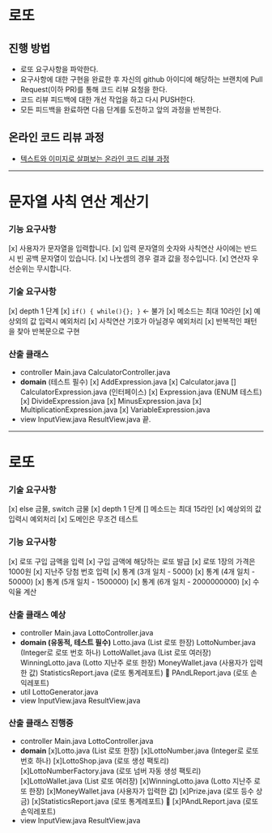 # 로또
## 진행 방법
* 로또 요구사항을 파악한다.
* 요구사항에 대한 구현을 완료한 후 자신의 github 아이디에 해당하는 브랜치에 Pull Request(이하 PR)를 통해 코드 리뷰 요청을 한다.
* 코드 리뷰 피드백에 대한 개선 작업을 하고 다시 PUSH한다.
* 모든 피드백을 완료하면 다음 단계를 도전하고 앞의 과정을 반복한다.

## 온라인 코드 리뷰 과정
* [텍스트와 이미지로 살펴보는 온라인 코드 리뷰 과정](https://github.com/next-step/nextstep-docs/tree/master/codereview)

---
# 문자열 사칙 연산 계산기

### 기능 요구사항
[x] 사용자가 문자열을 입력합니다.
[x] 입력 문자열의 숫자와 사칙연산 사이에는 반드시 빈 공백 문자열이 있습니다.
[x] 나눗셈의 경우 결과 값을 정수입니다.
[x] 연산자 우선순위는 무시합니다.

### 기술 요구사항
[x] depth 1 단계
[x] `if() { while(){}; }` <- 불가
[x] 메소드는 최대 10라인
[x] 예상외의 값 입력시 예외처리
[x] 사칙연산 기호가 아닐경우 예외처리
[x] 반복적인 패턴을 찾아 반복문으로 구현

### 산출 클래스
- controller
  Main.java
  CalculatorController.java
- **domain** (테스트 필수)
  [x] AddExpression.java
  [x] Calculator.java
  [] CalculatorExpression.java (인터페이스)
  [x] Expression.java (ENUM 테스트)
  [x] DivideExpression.java
  [x] MinusExpression.java
  [x] MultiplicationExpression.java
  [x] VariableExpression.java
- view
  InputView.java
  ResultView.java
 끝.

---

# 로또

### 기술 요구사항
[x] else 금물, switch 금물
[x] depth 1 단계
[] 메소드는 최대 15라인
[x] 예상외의 값 입력시 예외처리
[x] 도메인은 무조건 테스트

### 기능 요구사항
[x] 로또 구입 금액을 입력
[x] 구입 금액에 해당하는 로또 발급
[x] 로또 1장의 가격은 1000원
[x] 지난주 당첨 번호 입력
[x] 통계 (3개 일치 - 5000)
[x] 통계 (4개 일치 - 50000)
[x] 통계 (5개 일치 - 1500000)
[x] 통계 (6개 일치 - 2000000000)
[x] 수익율 계산

### 산출 클래스 예상
- controller
  Main.java
  LottoController.java
- **domain (유동적, 테스트 필수)**
  Lotto.java (List<LottoNumber> 로또 한장)
  LottoNumber.java (Integer로 로또 번호 하나)
  LottoWallet.java (List<Lotto> 로또 여러장)
  WinningLotto.java (Lotto 지난주 로또 한장)
  MoneyWallet.java (사용자가 입력한 값)
  StatisticsReport.java (로또 통계레포트) 🤔
  PAndLReport.java (로또 손익레포트)
- util
  LottoGenerator.java
- view
  InputView.java
  ResultView.java

### 산출 클래스 진행중
- controller
  Main.java
  LottoController.java
- **domain**
  [x]Lotto.java (List<LottoNumber> 로또 한장)
  [x]LottoNumber.java (Integer로 로또 번호 하나)
  [x]LottoShop.java (로또 생성 팩토리)
  [x]LottoNumberFactory.java (로또 넘버 자동 생성 팩토리)
  [x]LottoWallet.java (List<Lotto> 로또 여러장)
  [x]WinningLotto.java (Lotto 지난주 로또 한장)
  [x]MoneyWallet.java (사용자가 입력한 값)
  [x]Prize.java (로또 등수 상금)
  [x]StatisticsReport.java (로또 통계레포트) 🤔
  [x]PAndLReport.java (로또 손익레포트)
- view
  InputView.java
  ResultView.java
